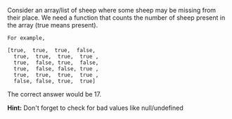 Consider an array/list of sheep where some sheep may be missing from their place. We need a function that counts the number of sheep present in the array (true means present).
```
For example,

[true,  true,  true,  false,
  true,  true,  true,  true ,
  true,  false, true,  false,
  true,  false, false, true ,
  true,  true,  true,  true ,
  false, false, true,  true]
```
The correct answer would be 17.

**Hint:** Don't forget to check for bad values like null/undefined